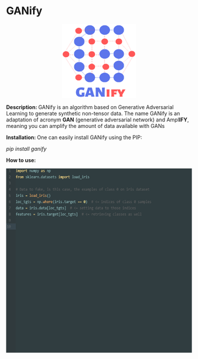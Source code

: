 # GANify
<p align="center">
<img width="200" height="200" src="https://github.com/arnonbruno/ganify/blob/master/logo.png">
</p>

<b> Description: </b> GANify is an algorithm based on Generative Adversarial Learning to generate synthetic non-tensor data. The name GANify is an adaptation of acronym <b>GAN</b> (generative adversarial network) and Ampl<b>IFY</b>, meaning you can amplify the amount of data available with GANs 


<b> Installation: </b>
One can easily install GANify using the PIP:

<i>pip install ganify</i>


<b>How to use:</b>
<p align="center">
<img width="600" height="500" src="https://github.com/arnonbruno/ganify/blob/master/ganify.gif">
</p>
